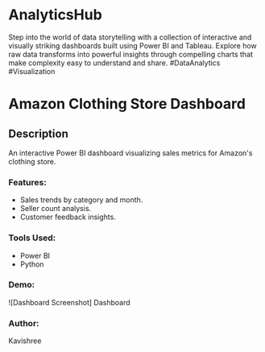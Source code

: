 # AnalyticsHub
Step into the world of data storytelling with a collection of interactive and visually striking dashboards built using Power BI and Tableau. Explore how raw data transforms into powerful insights through compelling charts that make complexity easy to understand and share.  #DataAnalytics #Visualization
# Amazon Clothing Store Dashboard
## Description
An interactive Power BI dashboard visualizing sales metrics for Amazon's clothing store.

### Features:
- Sales trends by category and month.
- Seller count analysis.
- Customer feedback insights.

### Tools Used:
- Power BI
- Python


### Demo:
![Dashboard Screenshot]    Dashboard

### Author:
Kavishree
